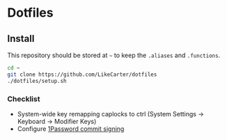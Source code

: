 # Dotfiles

## Install

This repository should be stored at `~` to keep the `.aliases` and `.functions`.

```sh
cd ~
git clone https://github.com/LikeCarter/dotfiles
./dotfiles/setup.sh
```

### Checklist
- System-wide key remapping caplocks to ctrl (System Settings → Keyboard → Modifier Keys)
- Configure [1Password commit signing](https://developer.1password.com/docs/ssh/git-commit-signing/)
